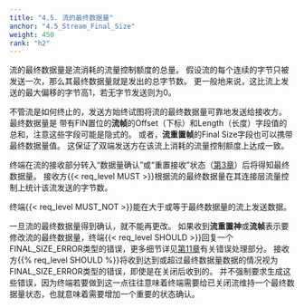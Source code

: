 ```yaml
---
title: "4.5. 流的最终数据量"
anchor: "4.5_Stream_Final_Size"
weight: 450
rank: "h2"
---
```


流的最终数据量是流消耗的流量控制额度的总量。
假设流的每个连续的字节只被发送一次，那么其最终数据量就是发出的总字节数。
更一般地来说，这比流上发送的最大偏移的字节高1，若无字节发送则为0。

不管流是如何终止的，发送方始终试图将流的最终数据量可靠地发送给接收方。
最终数据量是 带有FIN置位的**流帧**的Offset（下标）和Length（长度）字段值的总和，注意这些字段可能是隐式的。
或者，**流重置帧**的Final Size字段也可以携带最终数据量值。
这保证了双端发送方在该流上消耗的流量控制额度上达成一致。

终端在流的接收部分转入“数据量确认”或“重置接收”状态（[第3章]()）后将得知最终数据量。
接收方{{< req_level MUST >}}根据流的最终数据量在其连接层流量控制上统计该流发送的字节数。

终端{{< req_level MUST_NOT >}}能在大于或等于最终数据量的流上发送数据。

一旦流的最终数据量得到确认，就不能再更改。
如果收到**流重置神**或**流帧**表示要修改流的最终数据量，终端{{< req_level SHOULD >}}回复一个FINAL_SIZE_ERROR类型的错误，更多细节详见[第11章]()有关错误处理部分。
接收方{{% req_level SHOULD %}}将收到达到或超过最终数据量数据的情况视为FINAL_SIZE_ERROR类型的错误，即使是在关闭后收到的。
并不强制要求生成这些错误，因为终端若要做到这一点往往意味着终端需要给已关闭流维持一个最终数据量状态，也就意味着需要增加一个重要的状态确认。
